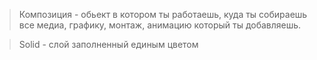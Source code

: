 > Композиция - обьект в котором ты работаешь, куда ты собираешь все медиа, графику, монтаж, анимацию который ты добавляешь.

> Solid - слой заполненный единым цветом